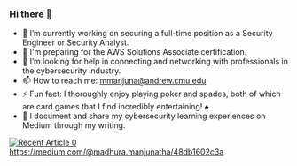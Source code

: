 ### Hi there 👋

- 🔭 I’m currently working on securing a full-time position as a Security Engineer or Security Analyst.
- 🌱 I'm preparing for the AWS Solutions Associate certification.
- 🤔 I’m looking for help in connecting and networking with professionals in the cybersecurity industry.
- 📫 How to reach me: mmanjuna@andrew.cmu.edu
- ⚡ Fun fact:  I thoroughly enjoy playing poker and spades, both of which are card games that I find incredibly entertaining! ♠
- 💬 I document and share my cybersecurity learning experiences on Medium through my writing.

<a target="_blank" href="https://github-readme-medium-recent-article.vercel.app/medium/@madhura.manjunatha/48db1602c3a"><img src="https://github-readme-medium-recent-article.vercel.app/medium/@madhura.manjunatha/48db1602c3a" alt="Recent Article 0">
https://medium.com/@madhura.manjunatha/48db1602c3a
<!--
**Madh10/madh10** is a ✨ _special_ ✨ repository because its `README.md` (this file) appears on your GitHub profile.

Here are some ideas to get you started:

- 🔭 I’m currently working on ...
- 🌱 I’m currently learning ...
- 👯 I’m looking to collaborate on ...
- 🤔 I’m looking for help with ...
- 💬 Ask me about ...
- 📫 How to reach me: ...
- 😄 Pronouns: ...
- ⚡ Fun fact: ...
-->
